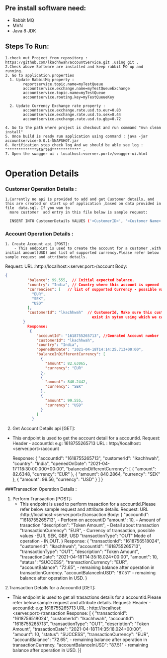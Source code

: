 ## Pre install software need:
* Rabbit MQ
* MVN
* Java 8 JDK


## Steps To Run:
~~~
1.check out Project from repository : https://github.com/lkachhwah/accountService.git ,using git .
2.Check above Software are installed and keep rabbit MQ up and running.
3. Go to application.properties 
  1. Update RabbitMq property :
	    reportservice.topic.name=myTestQueue
	    accountservice.exchange.name=myTestQueueExchange
	    accountservice.topic.name=myTestQueue
	    accountservice.routing.key=myTestQueueKey
  
  2. Update Currency Exchange rate property :
	    accountservice.exchange.rate.usd.to.eur=0.83
	    accountservice.exchange.rate.usd.to.sek=8.44
	    accountservice.exchange.rate.usd.to.gbp=0.72

4. Go to the path where project is checkout and run command "mvn clean install"
5. Once build is ready run application using command : java -jar accountservice-0.0.1-SNAPSHOT.jar
6. Verification step check log And we should be able see log : "*************Started************" .
7. Open the swagger ui : localhost:<server.port>/swagger-ui.html
~~~
# Operation Details

### Customer  Operation Details :
~~~
1.Currently no api is provided to add and get Customer details, and this are created on start up of application ,based on data provided in file  data.sql. If you wan to
  more customer  add entry in this file below is sample request:
~~~
```bash
  INSERT INTO CustomerDetails VALUES ('<CustomerID>', '<Customer Name>','<Customer Email>')
  ```

### Account Operation Details :
~~~
1. Create Account api [POST]:
	- This endpoint is used to create the account for a customer ,with initial amount(USD) and list of supported currency.Please refer below sample request and attribute details.
~~~
Request:
URL :http://localhost:<server.port>/account
Body:
```json
{
		  "balance": 99.555,  // Initial expected balance.
		  "country": "India", // Country where this account is opened
		  "currencies": [   // list of supported Currency - possible values -EUR, SEK, GBP, USD
		    "EUR",
			"SEK",
			"USD"
		  ],
		  "customerId": "lkachhwah"  // CustomerId, Make sure this customer exist in system before creating account. Default customer    
		                               exist in sytem using which we can perform operation:lkachhwah,pkachhwah. 
		}
		  Response:
		   {
			  "accountId": "1618755265713", //Genrated Account number
			  "customerId": "lkachhwah",
			  "country": "India",
			  "openedOnDate": "2021-04-18T14:14:25.713+00:00",
			  "balanceInDifferentCurrency": [
			    {
			      "amount": 82.63065,
			      "currency": "EUR"
			    },
			    {
			      "amount": 840.2442,
			      "currency": "SEK"
			    },
			    {
			      "amount": 99.555,
			      "currency": "USD"
			    }
			  ]
			}
```
2. Get  Account Details api [GET]:
  -	This endpoint is used to get  the account detail for a accountId.
    Request:
        Header - accountId: <Account number generated in create call> e.g: 1618755265713
        URL : http://localhost:<server.port>/account
        
    Response:
		    {
		  "accountId": "1618755265713",
		  "customerId": "lkachhwah",
		  "country": "India",
		  "openedOnDate": "2021-04-17T18:30:00.000+00:00",
		  "balanceInDifferentCurrency": [
		    {
		      "amount": 82.6348,
		      "currency": "EUR"
		    },
		    {
		      "amount": 840.2864,
		      "currency": "SEK"
		    },
		    {
		      "amount": 99.56,
		      "currency": "USD"
		    }
		  ]
		}

###Transaction Operation Details :
1. Perform Transaction [POST]:
   - This endpoint is used to perform trasaction for a accountId.Please refer below sample request and attribute details.
      Request:
        URL :http://localhost:<server.port>/transaction
        Body:
		{
			  "accountId": "1618755265713", - Perform on accountID
			  "amount": 10,   - Amount of trasaction 
			  "description": "Token Amount", - Detail about transaction
			  "transactionCurrency": "EUR",   - Currency of transaction,  possible values -EUR, SEK, GBP, USD
			  "transactionType": "OUT"   Mode of operation - IN,OUT.
			}
	  Response:
				  {
			  "transactionId": "1618756518024",
			  "customerId": "lkachhwah",
			  "accountId": "1618755265713",
			  "transactionType": "OUT",
			  "description": "Token Amount",
			  "trasactionDate": "2021-04-18T14:35:18.024+00:00", 
			  "amount": 10,
			  "status": "SUCCESS",
			  "transactionCurrency": "EUR",
			  "accountBalance": "72.65",  - remaining balance after operation in transactionCurrency.
			  "accountBalanceInUSD": "87.51" - remaining balance after operation in USD.
			}
        
2.Transaction Details for a AccountId [GET]:
   - This endpoint is used to get all  trasactions details  for a accountId.Please refer below sample request and attribute details.
        Request:
        Header - accountId: <Account number generated in create call> e.g: 1618755265713
        URL : http://localhost:<server.port>/transaction
	  Response:
			[	  {
			  "transactionId": "1618756518024",
			  "customerId": "lkachhwah",
			  "accountId": "1618755265713",
			  "transactionType": "OUT",
			  "description": "Token Amount",
			  "trasactionDate": "2021-04-18T14:35:18.024+00:00", 
			  "amount": 10,
			  "status": "SUCCESS",
			  "transactionCurrency": "EUR",
			  "accountBalance": "72.65",  - remaining balance after operation in transactionCurrency.
			  "accountBalanceInUSD": "87.51" - remaining balance after operation in USD.
			}]
